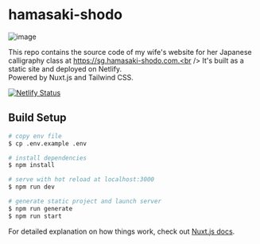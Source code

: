 # hamasaki-shodo

![image](https://user-images.githubusercontent.com/7438395/109374223-aaeadb80-78ee-11eb-8317-edf3244511ca.png)

This repo contains the source code of my wife's website for her Japanese calligraphy class at https://sg.hamasaki-shodo.com.<br />
It's built as a static site and deployed on Netlify.<br />
Powered by Nuxt.js and Tailwind CSS.

[![Netlify Status](https://api.netlify.com/api/v1/badges/8b1f10db-4444-4af8-a670-c62eb3afd64b/deploy-status)](https://app.netlify.com/sites/hamasaki-shodo/deploys)

## Build Setup

```bash
# copy env file
$ cp .env.example .env

# install dependencies
$ npm install

# serve with hot reload at localhost:3000
$ npm run dev

# generate static project and launch server
$ npm run generate
$ npm run start
```

For detailed explanation on how things work, check out [Nuxt.js docs](https://nuxtjs.org).
